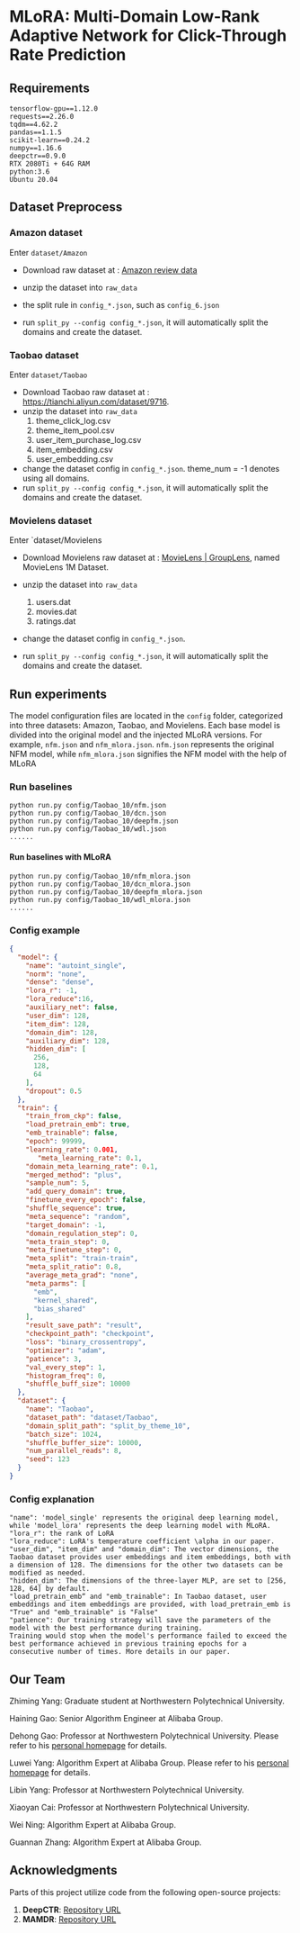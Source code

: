 # MLoRA: Multi-Domain Low-Rank Adaptive Network for Click-Through Rate Prediction

## Requirements

```
tensorflow-gpu==1.12.0
requests==2.26.0
tqdm==4.62.2
pandas==1.1.5
scikit-learn==0.24.2
numpy==1.16.6
deepctr==0.9.0
RTX 2080Ti + 64G RAM
python:3.6
Ubuntu 20.04
```

## Dataset Preprocess

### Amazon dataset

Enter `dataset/Amazon`

* Download raw dataset at : [Amazon review data](https://nijianmo.github.io/amazon/index.html#complete-data)
* unzip the dataset into `raw_data`

* the split rule in `config_*.json`, such as `config_6.json`
* run `split_py --config config_*.json`, it will automatically split the domains and create the dataset.

### Taobao dataset

Enter `dataset/Taobao`

* Download Taobao raw dataset at : https://tianchi.aliyun.com/dataset/9716.
* unzip the dataset into `raw_data`
  1. theme_click_log.csv
  2. theme_item_pool.csv
  3. user_item_purchase_log.csv
  4. item_embedding.csv
  5. user_embedding.csv
* change the dataset config in `config_*.json`. theme_num = -1 denotes using all domains.
* run `split_py --config config_*.json`, it will automatically split the domains and create the dataset.

### Movielens dataset

Enter `dataset/Movielens

- Download Movielens raw dataset at : [MovieLens | GroupLens](https://grouplens.org/datasets/movielens/), named MovieLens 1M Dataset.

- unzip the dataset into `raw_data`
  1. users.dat
  2. movies.dat
  3. ratings.dat
- change the dataset config in `config_*.json`. 
- run `split_py --config config_*.json`, it will automatically split the domains and create the dataset.

## Run experiments

The model configuration files are located in the `config` folder, categorized into three datasets: Amazon, Taobao, and Movielens. Each base model is divided into the original model and the injected MLoRA versions. For example, `nfm.json` and `nfm_mlora.json`. `nfm.json` represents the original NFM model, while `nfm_mlora.json` signifies the NFM model with the help of MLoRA

### Run baselines

```
python run.py config/Taobao_10/nfm.json
python run.py config/Taobao_10/dcn.json
python run.py config/Taobao_10/deepfm.json
python run.py config/Taobao_10/wdl.json
......
```

#### Run baselines with MLoRA

```
python run.py config/Taobao_10/nfm_mlora.json
python run.py config/Taobao_10/dcn_mlora.json
python run.py config/Taobao_10/deepfm_mlora.json
python run.py config/Taobao_10/wdl_mlora.json
......
```

### Config example

```json
{
  "model": {
    "name": "autoint_single",
    "norm": "none",
    "dense": "dense",
    "lora_r": -1,
    "lora_reduce":16,
    "auxiliary_net": false,
    "user_dim": 128,
    "item_dim": 128,
    "domain_dim": 128,
    "auxiliary_dim": 128,
    "hidden_dim": [
      256,
      128,
      64
    ],
    "dropout": 0.5
  },
  "train": {
    "train_from_ckp": false,
    "load_pretrain_emb": true,
    "emb_trainable": false,
    "epoch": 99999,
    "learning_rate": 0.001,
       "meta_learning_rate": 0.1,
    "domain_meta_learning_rate": 0.1,
    "merged_method": "plus",
    "sample_num": 5,
    "add_query_domain": true,
    "finetune_every_epoch": false,
    "shuffle_sequence": true,
    "meta_sequence": "random",
    "target_domain": -1,
    "domain_regulation_step": 0,
    "meta_train_step": 0,
    "meta_finetune_step": 0,
    "meta_split": "train-train",
    "meta_split_ratio": 0.8,
    "average_meta_grad": "none",
    "meta_parms": [
      "emb",
      "kernel_shared",
      "bias_shared"
    ],
    "result_save_path": "result",
    "checkpoint_path": "checkpoint",
    "loss": "binary_crossentropy",
    "optimizer": "adam",
    "patience": 3,
    "val_every_step": 1,
    "histogram_freq": 0,
    "shuffle_buff_size": 10000
  },
  "dataset": {
    "name": "Taobao",
    "dataset_path": "dataset/Taobao",
    "domain_split_path": "split_by_theme_10",
    "batch_size": 1024,
    "shuffle_buffer_size": 10000,
    "num_parallel_reads": 8,
    "seed": 123
  }
}
```

### Config explanation

```
"name": 'model_single' represents the original deep learning model, while 'model_lora' represents the deep learning model with MLoRA.
"lora_r": the rank of LoRA
"lora_reduce": LoRA's temperature coefficient \alpha in our paper.
"user_dim", "item_dim" and "domain_dim": The vector dimensions, the Taobao dataset provides user embeddings and item embeddings, both with a dimension of 128. The dimensions for the other two datasets can be modified as needed.
"hidden_dim": The dimensions of the three-layer MLP, are set to [256, 128, 64] by default.
"load_pretrain_emb“ and "emb_trainable": In Taobao dataset, user embeddings and item embeddings are provided, with load_pretrain_emb is "True" and "emb_trainable" is "False"
"patience": Our training strategy will save the parameters of the model with the best performance during training. 
Training would stop when the model's performance failed to exceed the best performance achieved in previous training epochs for a consecutive number of times. More details in our paper.
```

## Our Team
Zhiming Yang: Graduate student at Northwestern Polytechnical University.

Haining Gao: Senior Algorithm Engineer at Alibaba Group.

Dehong Gao: Professor at Northwestern Polytechnical University. Please refer to his [personal homepage](https://scholar.google.com/citations?user=0uPb8MMAAAAJ&hl=zh-CN) for details.

Luwei Yang: Algorithm Expert at Alibaba Group. Please refer to his [personal homepage](https://luweiyang.com/) for details.

Libin Yang: Professor at Northwestern Polytechnical University.

Xiaoyan Cai: Professor at Northwestern Polytechnical University.

Wei Ning: Algorithm Expert at Alibaba Group.

Guannan Zhang: Algorithm Expert at Alibaba Group.
## Acknowledgments

Parts of this project utilize code from the following open-source projects:

1. **DeepCTR**: [Repository URL](https://github.com/shenweichen/DeepCTR)
2. **MAMDR**: [Repository URL](https://github.com/RManLuo/MAMDR)
   